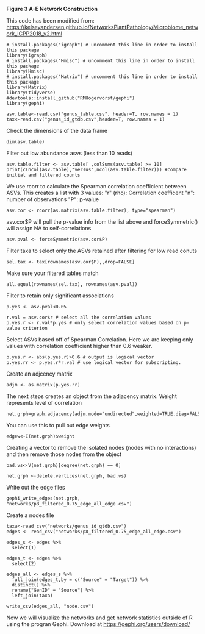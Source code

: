 **Figure 3 A-E Network Construction**




This code has been modified from:
https://kelseyandersen.github.io/NetworksPlantPathology/Microbiome_network_ICPP2018_v2.html

```{r}
# install.packages("igraph") # uncomment this line in order to install this package
library(igraph)  
# install.packages("Hmisc") # uncomment this line in order to install this package
library(Hmisc)  
# install.packages("Matrix") # uncomment this line in order to install this package
library(Matrix) 
library(tidyverse)
#devtools::install_github("RMHogervorst/gephi")
library(gephi)
```



```{r}
asv.table<-read.csv("genus_table.csv", header=T, row.names = 1)
tax<-read.csv("genus_id_gtdb.csv",header=T, row.names = 1)
```


Check the dimensions of the data frame
```{r}
dim(asv.table)

```
Filter out low abundance asvs (less than 10 reads)
```{r}
asv.table.filter <- asv.table[ ,colSums(asv.table) >= 10]
print(c(ncol(asv.table),"versus",ncol(asv.table.filter))) #compare initial and filtered counts
```

We use rcorr to calculate the Spearman correlation coefficient between ASVs. This creates a list with 3 values:
"r" (rho): Correlation coefficent
"n": number of observations
"P": p-value
```{r}
asv.cor <- rcorr(as.matrix(asv.table.filter), type="spearman")
```

asv.cor$P will pull the p-value info from the list above and forceSymmetric() will assign NA to self-correlations
```{r}
asv.pval <- forceSymmetric(asv.cor$P) 
```

Filter taxa to select only the ASVs retained after filtering for low read conuts
```{r}
sel.tax <- tax[rownames(asv.cor$P),,drop=FALSE]
```

Make sure your filtered tables match
```{r}
all.equal(rownames(sel.tax), rownames(asv.pval))
```

Filter to retain only significant associations 
```{r}
p.yes <- asv.pval<0.05
```

```{r}
r.val = asv.cor$r # select all the correlation values
p.yes.r <- r.val*p.yes # only select correlation values based on p-value criterion 
```

Select ASVs based off of Spearman Correlation. Here we are keeping only values with correlation coefficient higher than 0.6 weaker.
```{r}
p.yes.r <- abs(p.yes.r)>0.6 # output is logical vector
p.yes.rr <- p.yes.r*r.val # use logical vector for subscripting.
```

Create an adjcency matrix
```{r}
adjm <- as.matrix(p.yes.rr)
```


The next steps creates an object from the adjacency matrix. Weight represents level of correlation
```{r}
net.grph=graph.adjacency(adjm,mode="undirected",weighted=TRUE,diag=FALSE)
```

You can use this to pull out edge weights
```{r}
edgew<-E(net.grph)$weight
```


Creating a vector to remove the isolated nodes (nodes with no interactions) and then remove those nodes from the object
```{r}
bad.vs<-V(net.grph)[degree(net.grph) == 0] 

net.grph <-delete.vertices(net.grph, bad.vs)
```


Write out the edge files
```{r}
gephi_write_edges(net.grph, "networks/p8_filtered_0.75_edge_all_edge.csv")
```

Create a nodes file
```{r}
taxa<-read_csv("networks/genus_id_gtdb.csv")
edges <- read_csv("networks/p8_filtered_0.75_edge_all_edge.csv")
```

```{r}
edges_s <- edges %>% 
  select(1)
```
```{r}
edges_t <- edges %>% 
  select(2)
```
```{r}
edges_all <- edges_s %>% 
  full_join(edges_t,by = c("Source" = "Target")) %>% 
  distinct() %>% 
  rename("GenID" = "Source") %>% 
  left_join(taxa)
```

```{r}
write_csv(edges_all, "node.csv")
```


Now we will visualize the networks and get network statistics outside of R using the progran Gephi. Download at https://gephi.org/users/download/


